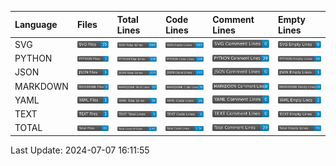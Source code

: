 | Language   | Files                                          | Total Lines                                          | Code Lines                                          | Comment Lines                                          | Empty Lines                                          |
|:-----------|:-----------------------------------------------|:-----------------------------------------------------|:----------------------------------------------------|:-------------------------------------------------------|:-----------------------------------------------------|
| SVG        | <img src="badges/SVG/SVG_files.svg">           | <img src="badges/SVG/SVG_total_lines.svg">           | <img src="badges/SVG/SVG_code_lines.svg">           | <img src="badges/SVG/SVG_comment_lines.svg">           | <img src="badges/SVG/SVG_empty_lines.svg">           |
| PYTHON     | <img src="badges/PYTHON/PYTHON_files.svg">     | <img src="badges/PYTHON/PYTHON_total_lines.svg">     | <img src="badges/PYTHON/PYTHON_code_lines.svg">     | <img src="badges/PYTHON/PYTHON_comment_lines.svg">     | <img src="badges/PYTHON/PYTHON_empty_lines.svg">     |
| JSON       | <img src="badges/JSON/JSON_files.svg">         | <img src="badges/JSON/JSON_total_lines.svg">         | <img src="badges/JSON/JSON_code_lines.svg">         | <img src="badges/JSON/JSON_comment_lines.svg">         | <img src="badges/JSON/JSON_empty_lines.svg">         |
| MARKDOWN   | <img src="badges/MARKDOWN/MARKDOWN_files.svg"> | <img src="badges/MARKDOWN/MARKDOWN_total_lines.svg"> | <img src="badges/MARKDOWN/MARKDOWN_code_lines.svg"> | <img src="badges/MARKDOWN/MARKDOWN_comment_lines.svg"> | <img src="badges/MARKDOWN/MARKDOWN_empty_lines.svg"> |
| YAML       | <img src="badges/YAML/YAML_files.svg">         | <img src="badges/YAML/YAML_total_lines.svg">         | <img src="badges/YAML/YAML_code_lines.svg">         | <img src="badges/YAML/YAML_comment_lines.svg">         | <img src="badges/YAML/YAML_empty_lines.svg">         |
| TEXT       | <img src="badges/TEXT/TEXT_files.svg">         | <img src="badges/TEXT/TEXT_total_lines.svg">         | <img src="badges/TEXT/TEXT_code_lines.svg">         | <img src="badges/TEXT/TEXT_comment_lines.svg">         | <img src="badges/TEXT/TEXT_empty_lines.svg">         |
| TOTAL      | <img src="badges/total_files.svg">             | <img src="badges/total_lines.svg">                   | <img src="badges/total_code_lines.svg">             | <img src="badges/total_comment_lines.svg">             | <img src="badges/total_empty_lines.svg">             |

Last Update: 2024-07-07 16:11:55